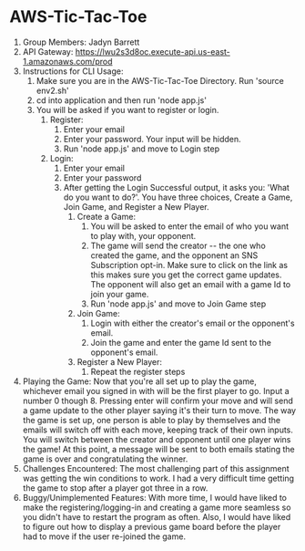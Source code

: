 # AWS-Tic-Tac-Toe

1. Group Members: Jadyn Barrett
2. API Gateway: https://lwu2s3d8oc.execute-api.us-east-1.amazonaws.com/prod
3. Instructions for CLI Usage:
   1. Make sure you are in the AWS-Tic-Tac-Toe Directory. Run 'source env2.sh'
   2. cd into application and then run 'node app.js'
   3. You will be asked if you want to register or login.
        1. Register:
             1. Enter your email
             2. Enter your password. Your input will be hidden.
             3. Run 'node app.js' and move to Login step
        2. Login:
             1. Enter your email
             2. Enter your password
             3. After getting the Login Successful output, it asks you: 'What do you want to do?'. You have three choices, Create a Game, Join Game, and Register a New Player.
                  1. Create a Game:
                       1. You will be asked to enter the email of who you want to play with, your opponent.
                       2. The game will send the creator -- the one who created the game, and the opponent an SNS Subscription opt-in. Make sure to click on the link as this makes sure you get the correct game updates. The opponent will also get an email with a game Id to join your game. 
                       3. Run 'node app.js' and move to Join Game step
                  2. Join Game:
                       1. Login with either the creator's email or the opponent's email.
                       2. Join the game and enter the game Id sent to the opponent's email.
                  3. Register a New Player:
                       1. Repeat the register steps
  3. Playing the Game: Now that you're all set up to play the game, whichever email you signed in with will be the first player to go. Input a number 0 though 8. Pressing enter will confirm your move and will send a game update to the other player saying it's their turn to move. The way the game is set up, one person is able to play by themselves and the emails will switch off with each move, keeping track of their own inputs. You will switch between the creator and opponent until one player wins the game! At this point, a message will be sent to both emails stating the game is over and congratulating the winner.
4. Challenges Encountered: The most challenging part of this assignment was getting the win conditions to work. I had a very difficult time getting the game to stop after a player got three in a row.
5. Buggy/Unimplemented Features: With more time, I would have liked to make the registering/logging-in and creating a game more seamless so you didn't have to restart the program as often. Also, I would have liked to figure out how to display a previous game board before the player had to move if the user re-joined the game.



